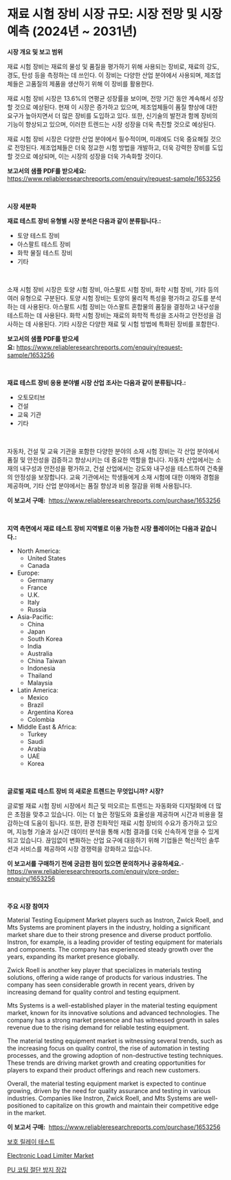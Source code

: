 <p><h1>재료 시험 장비 시장 규모: 시장 전망 및 시장 예측 (2024년 ~ 2031년)</h1></p><p><strong>시장 개요 및 보고 범위</strong></p>
<p><p>재료 시험 장비는 재료의 물성 및 품질을 평가하기 위해 사용되는 장비로, 재료의 강도, 경도, 탄성 등을 측정하는 데 쓰인다. 이 장비는 다양한 산업 분야에서 사용되며, 제조업체들은 고품질의 제품을 생산하기 위해 이 장비를 활용한다.</p><p>재료 시험 장비 시장은 13.6%의 연평균 성장률을 보이며, 전망 기간 동안 계속해서 성장할 것으로 예상된다. 현재 이 시장은 증가하고 있으며, 제조업체들이 품질 향상에 대한 요구가 높아지면서 더 많은 장비를 도입하고 있다. 또한, 신기술의 발전과 함께 장비의 기능이 향상되고 있으며, 이러한 트렌드는 시장 성장을 더욱 촉진할 것으로 예상된다.</p><p>재료 시험 장비 시장은 다양한 산업 분야에서 필수적이며, 미래에도 더욱 중요해질 것으로 전망된다. 제조업체들은 더욱 정교한 시험 방법을 개발하고, 더욱 강력한 장비를 도입할 것으로 예상되며, 이는 시장의 성장을 더욱 가속화할 것이다.</p></p>
<p><strong>보고서의 샘플 PDF를 받으세요:</strong> <a href="https://www.reliableresearchreports.com/enquiry/request-sample/1653256">https://www.reliableresearchreports.com/enquiry/request-sample/1653256</a></p>
<p>&nbsp;</p>
<p><strong>시장 세분화</strong></p>
<p><strong>재료 테스트 장비 유형별 시장 분석은 다음과 같이 분류됩니다.:</strong></p>
<p><ul><li>토양 테스트 장비</li><li>아스팔트 테스트 장비</li><li>화학 물질 테스트 장비</li><li>기타</li></ul></p>
<p>&nbsp;</p>
<p><p>소재 시험 장비 시장은 토양 시험 장비, 아스팔트 시험 장비, 화학 시험 장비, 기타 등의 여러 유형으로 구분된다. 토양 시험 장비는 토양의 물리적 특성을 평가하고 강도를 분석하는 데 사용된다. 아스팔트 시험 장비는 아스팔트 혼합물의 품질을 결정하고 내구성을 테스트하는 데 사용된다. 화학 시험 장비는 재료의 화학적 특성을 조사하고 안전성을 검사하는 데 사용된다. 기타 시장은 다양한 재료 및 시험 방법에 특화된 장비를 포함한다.</p></p>
<p><strong>보고서의 샘플 PDF를 받으세요:</strong>&nbsp;<a href="https://www.reliableresearchreports.com/enquiry/request-sample/1653256">https://www.reliableresearchreports.com/enquiry/request-sample/1653256</a></p>
<p>&nbsp;</p>
<p><strong> 재료 테스트 장비 응용 분야별 시장 산업 조사는 다음과 같이 분류됩니다.:</strong></p>
<p><ul><li>오토모티브</li><li>건설</li><li>교육 기관</li><li>기타</li></ul></p>
<p>&nbsp;</p>
<p><p>자동차, 건설 및 교육 기관을 포함한 다양한 분야의 소재 시험 장비는 각 산업 분야에서 품질 및 안전성을 검증하고 향상시키는 데 중요한 역할을 합니다. 자동차 산업에서는 소재의 내구성과 안전성을 평가하고, 건설 산업에서는 강도와 내구성을 테스트하여 건축물의 안정성을 보장합니다. 교육 기관에서는 학생들에게 소재 시험에 대한 이해와 경험을 제공하며, 기타 산업 분야에서는 품질 향상과 비용 절감을 위해 사용됩니다.</p></p>
<p><strong>이 보고서 구매:</strong>&nbsp; <a href="https://www.reliableresearchreports.com/purchase/1653256">https://www.reliableresearchreports.com/purchase/1653256</a></p>
<p>&nbsp;</p>
<p><strong>지역 측면에서 재료 테스트 장비 지역별로 이용 가능한 시장 플레이어는 다음과 같습니다.:</strong></p>
<p><ul>
    <li>
        North America:
        <ul>
            <li>United States</li>
            <li>Canada</li>
        </ul>
    </li>
    <li>
        Europe:
        <ul>
            <li>Germany</li>
            <li>France</li>
            <li>U.K.</li>
            <li>Italy</li>
            <li>Russia</li>
        </ul>
    </li>
    <li>
        Asia-Pacific:
        <ul>
            <li>China</li>
            <li>Japan</li>
            <li>South Korea</li>
            <li>India</li>
            <li>Australia</li>
            <li>China Taiwan</li>
            <li>Indonesia</li>
            <li>Thailand</li>
            <li>Malaysia</li>
        </ul>
    </li>
    <li>
        Latin America:
        <ul>
            <li>Mexico</li>
            <li>Brazil</li>
            <li>Argentina Korea</li>
            <li>Colombia</li>
        </ul>
    </li>
    <li>
        Middle East & Africa:
        <ul>
            <li>Turkey</li>
            <li>Saudi</li>
            <li>Arabia</li>
            <li>UAE</li>
            <li>Korea</li>
        </ul>
    </li>
    </ul></p>
<p>&nbsp;</p>
<p><strong>글로벌 재료 테스트 장비 의 새로운 트렌드는 무엇입니까? 시장?</strong></p>
<p><p>글로벌 재료 시험 장비 시장에서 최근 및 떠오르는 트렌드는 자동화와 디지털화에 더 많은 초점을 맞추고 있습니다. 이는 더 높은 정밀도와 효율성을 제공하며 시간과 비용을 절감하는데 도움이 됩니다. 또한, 환경 친화적인 재료 시험 장비의 수요가 증가하고 있으며, 지능형 기술과 실시간 데이터 분석을 통해 시험 결과를 더욱 신속하게 얻을 수 있게되고 있습니다. 끊임없이 변화하는 산업 요구에 대응하기 위해 기업들은 혁신적인 솔루션과 서비스를 제공하여 시장 경쟁력을 강화하고 있습니다.</p></p>
<p><strong>이 보고서를 구매하기 전에 궁금한 점이 있으면 문의하거나 공유하세요.</strong>- <a href="https://www.reliableresearchreports.com/enquiry/pre-order-enquiry/1653256">https://www.reliableresearchreports.com/enquiry/pre-order-enquiry/1653256</a></p>
<p>&nbsp;</p>
<p><strong>주요 시장 참여자</strong></p>
<p><p>Material Testing Equipment Market players such as Instron, Zwick Roell, and Mts Systems are prominent players in the industry, holding a significant market share due to their strong presence and diverse product portfolio. Instron, for example, is a leading provider of testing equipment for materials and components. The company has experienced steady growth over the years, expanding its market presence globally.</p><p>Zwick Roell is another key player that specializes in materials testing solutions, offering a wide range of products for various industries. The company has seen considerable growth in recent years, driven by increasing demand for quality control and testing equipment.</p><p>Mts Systems is a well-established player in the material testing equipment market, known for its innovative solutions and advanced technologies. The company has a strong market presence and has witnessed growth in sales revenue due to the rising demand for reliable testing equipment.</p><p>The material testing equipment market is witnessing several trends, such as the increasing focus on quality control, the rise of automation in testing processes, and the growing adoption of non-destructive testing techniques. These trends are driving market growth and creating opportunities for players to expand their product offerings and reach new customers.</p><p>Overall, the material testing equipment market is expected to continue growing, driven by the need for quality assurance and testing in various industries. Companies like Instron, Zwick Roell, and Mts Systems are well-positioned to capitalize on this growth and maintain their competitive edge in the market.</p></p>
<p><strong>이 보고서 구매:</strong>&nbsp;&nbsp;<a href="https://www.reliableresearchreports.com/purchase/1653256">https://www.reliableresearchreports.com/purchase/1653256</a></p>
<p><p><a href="https://medium.com/@midge5687567/%EB%B3%B4%ED%98%B8-%EC%A4%91%EA%B3%84%EA%B8%B0-%EC%8B%9C%ED%97%98-%EC%8B%9C%EC%9E%A5-%EC%A0%84%EB%A7%9D-%EC%82%B0%EC%97%85-%EA%B0%9C%EC%9A%94-%EB%B0%8F-%EC%98%88%EC%B8%A1-2024%EB%85%84-2031%EB%85%84-c24719440f6f">보호 릴레이 테스트</a></p><p><a href="https://github.com/RickHolmes3/Market-Research-Report-List-4/blob/main/electronic-load-limiter-market.md">Electronic Load Limiter Market</a></p><p><a href="https://medium.com/@earnesteidenreichja/pu-%EC%BD%94%ED%8C%85%EB%90%9C-%EC%A0%88%EB%8B%A8-%EB%B0%A9%EC%A7%80-%EC%9E%A5%EA%B0%91-%EC%8B%9C%EC%9E%A5-2031%EB%85%84%EA%B9%8C%EC%A7%80%EC%9D%98-%ED%8A%B8%EB%A0%8C%EB%93%9C-%EC%98%88%EC%B8%A1-%EB%B0%8F-%EA%B2%BD%EC%9F%81-%EB%B6%84%EC%84%9D-dcecb8557b25">PU 코팅 절단 방지 장갑</a></p></p>
